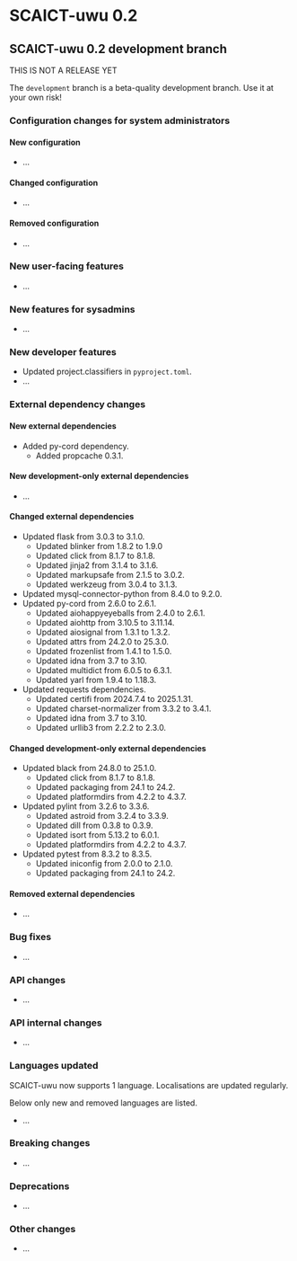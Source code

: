 # SCAICT-uwu 0.2

## SCAICT-uwu 0.2 development branch

THIS IS NOT A RELEASE YET

The `development` branch is a beta-quality development branch. Use it at your
own risk!

### Configuration changes for system administrators

#### New configuration

* …

#### Changed configuration

* …

#### Removed configuration

* …

### New user-facing features

* …

### New features for sysadmins

* …

### New developer features

* Updated project.classifiers in `pyproject.toml`.
* …

### External dependency changes

#### New external dependencies

* Added py-cord dependency.
  * Added propcache 0.3.1.

#### New development-only external dependencies

* …

#### Changed external dependencies

* Updated flask from 3.0.3 to 3.1.0.
  * Updated blinker from 1.8.2 to 1.9.0
  * Updated click from 8.1.7 to 8.1.8.
  * Updated jinja2 from 3.1.4 to 3.1.6.
  * Updated markupsafe from 2.1.5 to 3.0.2.
  * Updated werkzeug from 3.0.4 to 3.1.3.
* Updated mysql-connector-python from 8.4.0 to 9.2.0.
* Updated py-cord from 2.6.0 to 2.6.1.
  * Updated aiohappyeyeballs from 2.4.0 to 2.6.1.
  * Updated aiohttp from 3.10.5 to 3.11.14.
  * Updated aiosignal from 1.3.1 to 1.3.2.
  * Updated attrs from 24.2.0 to 25.3.0.
  * Updated frozenlist from 1.4.1 to 1.5.0.
  * Updated idna from 3.7 to 3.10.
  * Updated multidict from 6.0.5 to 6.3.1.
  * Updated yarl from 1.9.4 to 1.18.3.
* Updated requests dependencies.
  * Updated certifi from 2024.7.4 to 2025.1.31.
  * Updated charset-normalizer from 3.3.2 to 3.4.1.
  * Updated idna from 3.7 to 3.10.
  * Updated urllib3 from 2.2.2 to 2.3.0.

#### Changed development-only external dependencies

* Updated black from 24.8.0 to 25.1.0.
  * Updated click from 8.1.7 to 8.1.8.
  * Updated packaging from 24.1 to 24.2.
  * Updated platformdirs from 4.2.2 to 4.3.7.
* Updated pylint from 3.2.6 to 3.3.6.
  * Updated astroid from 3.2.4 to 3.3.9.
  * Updated dill from 0.3.8 to 0.3.9.
  * Updated isort from 5.13.2 to 6.0.1.
  * Updated platformdirs from 4.2.2 to 4.3.7.
* Updated pytest from 8.3.2 to 8.3.5.
  * Updated iniconfig from 2.0.0 to 2.1.0.
  * Updated packaging from 24.1 to 24.2.

#### Removed external dependencies

* …

### Bug fixes

* …

### API changes

* …

### API internal changes

* …

### Languages updated

SCAICT-uwu now supports 1 language. Localisations are updated regularly.

Below only new and removed languages are listed.

* …

### Breaking changes

* …

### Deprecations

* …

### Other changes

* …
